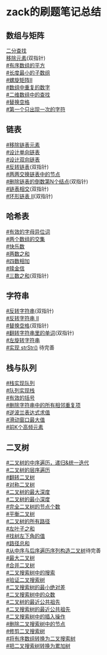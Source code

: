 # zack的刷题笔记总结
## 数组与矩阵
[二分查找](https://github.com/zack-shi/algorithm/blob/master/src/main/java/com/zack/algorithm/array/BinarySearch.java)  
[移除元素](https://github.com/zack-shi/algorithm/blob/master/src/main/java/com/zack/algorithm/array/RemoveElement.java)(双指针)  
[#有序数组的平方](https://github.com/zack-shi/algorithm/blob/master/src/main/java/com/zack/algorithm/array/SortedSquares.java)  
[#长度最小的子数组](https://github.com/zack-shi/algorithm/blob/master/src/main/java/com/zack/algorithm/array/MinimumSizeSubarraySum.java)  
[#螺旋矩阵II](https://github.com/zack-shi/algorithm/blob/master/src/main/java/com/zack/algorithm/array/SpiralMatrixII.java)  
[#数组中重复的数字](https://github.com/zack-shi/algorithm/blob/master/src/main/java/com/zack/algorithm/array/FindRepeatNumber.java)  
[#二维数组中的查找](https://github.com/zack-shi/algorithm/blob/master/src/main/java/com/zack/algorithm/array/FindNumberIn2DArray.java)  
[#替换空格](https://github.com/zack-shi/algorithm/blob/master/src/main/java/com/zack/algorithm/string/ReplaceSpace.java)  
[#第一个只出现一次的字符](https://github.com/zack-shi/algorithm/blob/master/src/main/java/com/zack/algorithm/array/FirstUniqChar.java)

## 链表
[#移除链表元素](https://github.com/zack-shi/algorithm/blob/master/src/main/java/com/zack/algorithm/linkedlist/RemoveLinkedListElements.java)  
[#设计单向链表](https://github.com/zack-shi/algorithm/blob/master/src/main/java/com/zack/algorithm/linkedlist/MySingleLinkedList.java)  
[#设计双向链表](https://github.com/zack-shi/algorithm/blob/master/src/main/java/com/zack/algorithm/linkedlist/MyDoubleLinkedList.java)  
[#反转链表](https://github.com/zack-shi/algorithm/blob/master/src/main/java/com/zack/algorithm/linkedlist/ReverseLinkedList.java)(双指针)  
[#两两交换链表中的节点](https://github.com/zack-shi/algorithm/blob/master/src/main/java/com/zack/algorithm/linkedlist/SwapNodesInPairs.java)  
[#删除链表的倒数第N个结点](https://github.com/zack-shi/algorithm/blob/master/src/main/java/com/zack/algorithm/linkedlist/RemoveNthNodeFromEndOfList.java)(双指针)  
[#链表相交](https://github.com/zack-shi/algorithm/blob/master/src/main/java/com/zack/algorithm/linkedlist/TwoLinkedListsLcci.java)(双指针)  
[#环形链表 II](https://github.com/zack-shi/algorithm/blob/master/src/main/java/com/zack/algorithm/linkedlist/LinkedListCycleII.java)(双指针)

## 哈希表
[#有效的字母异位词](https://github.com/zack-shi/algorithm/blob/master/src/main/java/com/zack/algorithm/hash/ValidAnagram.java)  
[#两个数组的交集](https://github.com/zack-shi/algorithm/blob/master/src/main/java/com/zack/algorithm/hash/IntersectionOfTwoArrays.java)  
[#快乐数](https://github.com/zack-shi/algorithm/blob/master/src/main/java/com/zack/algorithm/hash/ValidAnagram.java)  
[#两数之和](https://github.com/zack-shi/algorithm/blob/master/src/main/java/com/zack/algorithm/array/TwoSum.java)  
[#四数相加](https://github.com/zack-shi/algorithm/blob/master/src/main/java/com/zack/algorithm/hash/Sum4II.java)  
[#赎金信](https://github.com/zack-shi/algorithm/blob/master/src/main/java/com/zack/algorithm/hash/RansomNote.java)  
[#三数之和](https://github.com/zack-shi/algorithm/blob/master/src/main/java/com/zack/algorithm/hash/Sum3.java)(双指针)  

## 字符串
[#反转字符串](https://github.com/zack-shi/algorithm/blob/master/src/main/java/com/zack/algorithm/string/ReverseString.java)(双指针)  
[#反转字符串 II](https://github.com/zack-shi/algorithm/blob/master/src/main/java/com/zack/algorithm/string/ReverseStringII.java)  
[#替换空格](https://github.com/zack-shi/algorithm/blob/master/src/main/java/com/zack/algorithm/string/ReplaceSpace.java)(双指针)  
[#翻转字符串里的单词](https://github.com/zack-shi/algorithm/blob/master/src/main/java/com/zack/algorithm/string/ReverseWords.java)(双指针)  
[#左旋转字符串](https://github.com/zack-shi/algorithm/blob/master/src/main/java/com/zack/algorithm/string/ReverseLeftWords.java)  
[#实现 strStr()](https://github.com/zack-shi/algorithm/blob/master/src/main/java/com/zack/algorithm/string/StrStr.java) 待完善 

## 栈与队列
[#栈实现队列](https://github.com/zack-shi/algorithm/blob/master/src/main/java/com/zack/algorithm/stack/CQueue.java)  
[#队列实现栈](https://github.com/zack-shi/algorithm/blob/master/src/main/java/com/zack/algorithm/stack/MyStack.java)  
[#有效的括号](https://github.com/zack-shi/algorithm/blob/master/src/main/java/com/zack/algorithm/stack/VlidParentheses.java)  
[#删除字符串中的所有相邻重复项](https://github.com/zack-shi/algorithm/blob/master/src/main/java/com/zack/algorithm/stack/RemoveDuplicates.java)  
[#逆波兰表达式求值](https://github.com/zack-shi/algorithm/blob/master/src/main/java/com/zack/algorithm/stack/ReversePolishNotation.java)  
[#滑动窗口最大值](https://github.com/zack-shi/algorithm/blob/master/src/main/java/com/zack/algorithm/heap/SlipWindowMaxValue.java)  
[#前K个高频元素](https://github.com/zack-shi/algorithm/blob/master/src/main/java/com/zack/algorithm/queue/TopKElements.java)  

## 二叉树
[#二叉树的中序遍历，递归&统一迭代](https://github.com/zack-shi/algorithm/blob/master/src/main/java/com/zack/algorithm/tree/InorderTraversal.java)  
[#二叉树的层序遍历](https://github.com/zack-shi/algorithm/blob/master/src/main/java/com/zack/algorithm/tree/LevelOrderTraversal.java)  
[#翻转二叉树](https://github.com/zack-shi/algorithm/blob/master/src/main/java/com/zack/algorithm/tree/InvertTree.java)  
[#对称二叉树](https://github.com/zack-shi/algorithm/blob/master/src/main/java/com/zack/algorithm/tree/SymmetricTree.java)  
[#二叉树的最大深度](https://github.com/zack-shi/algorithm/blob/master/src/main/java/com/zack/algorithm/tree/MaxDepthOfTree.java)  
[#二叉树的最小深度](https://github.com/zack-shi/algorithm/blob/master/src/main/java/com/zack/algorithm/tree/MinDepthOfTree.java)  
[#完全二叉树的节点个数](https://github.com/zack-shi/algorithm/blob/master/src/main/java/com/zack/algorithm/tree/CountCompleteTree.java)  
[#平衡二叉树](https://github.com/zack-shi/algorithm/blob/master/src/main/java/com/zack/algorithm/tree/BalancedBinaryTree.java)  
[#二叉树的所有路径](https://github.com/zack-shi/algorithm/blob/master/src/main/java/com/zack/algorithm/tree/BinaryTreePaths.java)  
[#左叶子之和](https://github.com/zack-shi/algorithm/blob/master/src/main/java/com/zack/algorithm/tree/SumLeftLeave.java)  
[#找树左下角的值](https://github.com/zack-shi/algorithm/blob/master/src/main/java/com/zack/algorithm/tree/FindBottomLeft.java)  
[#路径总和](https://github.com/zack-shi/algorithm/blob/master/src/main/java/com/zack/algorithm/tree/PathSum.java)  
[#从中序与后序遍历序列构造二叉树]()待完善  
[#最大二叉树](https://github.com/zack-shi/algorithm/blob/master/src/main/java/com/zack/algorithm/tree/MaximumBinaryTree.java)  
[#合并二叉树](https://github.com/zack-shi/algorithm/blob/master/src/main/java/com/zack/algorithm/tree/MergeTwoBinaryTrees.java)  
[#二叉搜索树中的搜索](https://github.com/zack-shi/algorithm/blob/master/src/main/java/com/zack/algorithm/tree/SearchInABinarySearchTree.java)  
[#验证二叉搜索树](https://github.com/zack-shi/algorithm/blob/master/src/main/java/com/zack/algorithm/tree/ValidBST.java)  
[#二叉搜索树的最小绝对差](https://github.com/zack-shi/algorithm/blob/master/src/main/java/com/zack/algorithm/tree/MinimumDifferenceBST.java)  
[#二叉搜索树中的众数](https://github.com/zack-shi/algorithm/blob/master/src/main/java/com/zack/algorithm/tree/FindModeBST.java)  
[#二叉树的最近公共祖先](https://github.com/zack-shi/algorithm/blob/master/src/main/java/com/zack/algorithm/tree/LowestCommonAncestor.java)  
[#二叉搜索树的最近公共祖先](https://github.com/zack-shi/algorithm/blob/master/src/main/java/com/zack/algorithm/tree/LowestCommonAncestorBST.java)  
[#二叉搜索树中的插入操作](https://github.com/zack-shi/algorithm/blob/master/src/main/java/com/zack/algorithm/tree/InsertBST.java)  
[#删除二叉搜索树中的节点](https://github.com/zack-shi/algorithm/blob/master/src/main/java/com/zack/algorithm/tree/DeleteBST.java)  
[#修剪二叉搜索树](https://github.com/zack-shi/algorithm/blob/master/src/main/java/com/zack/algorithm/tree/TrimBST.java)  
[#将有序数组转换为二叉搜索树](https://github.com/zack-shi/algorithm/blob/master/src/main/java/com/zack/algorithm/tree/SortedArrayToBST.java)  
[#把二叉搜索树转换为累加树](https://github.com/zack-shi/algorithm/blob/master/src/main/java/com/zack/algorithm/tree/convertBST2Greater.java)  


